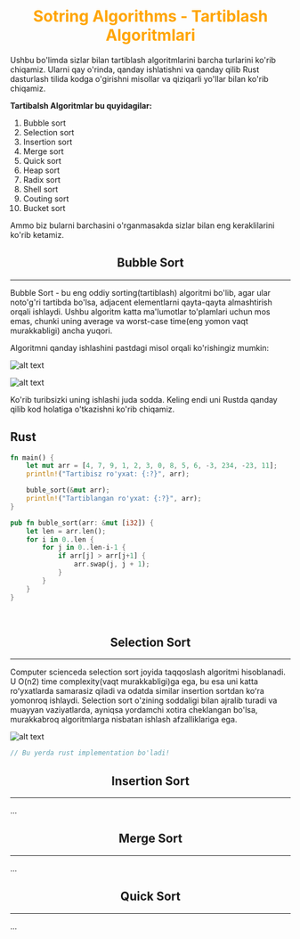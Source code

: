 <h1 align="center" style="color:orange;"><b>Sotring Algorithms - Tartiblash Algoritmlari</b></h1>

Ushbu bo'limda sizlar bilan tartiblash algoritmlarini barcha turlarini ko'rib chiqamiz. Ularni qay o'rinda, qanday ishlatishni va qanday qilib Rust dasturlash tilida kodga o'girishni misollar va qiziqarli yo'llar bilan ko'rib chiqamiz. 

**Tartibalsh Algoritmlar bu quyidagilar:**

1. Bubble sort
2. Selection sort
3. Insertion sort
4. Merge sort
5. Quick sort
6. Heap sort
7. Radix sort
8. Shell sort
9. Couting sort
10. Bucket sort

Ammo biz bularni barchasini o'rganmasakda sizlar bilan eng keraklilarini ko'rib ketamiz.

<h2 align="center"><b>Bubble Sort</b></h2>
<hr>

Bubble Sort - bu eng oddiy sorting(tartiblash) algoritmi bo'lib, agar ular noto'g'ri tartibda bo'lsa, adjacent elementlarni qayta-qayta almashtirish orqali ishlaydi. Ushbu algoritm katta ma'lumotlar to'plamlari uchun mos emas, chunki uning average va worst-case time(eng yomon vaqt murakkabligi) ancha yuqori. 

Algoritmni qanday ishlashini pastdagi misol orqali ko'rishingiz mumkin:

![alt text](https://www.swtestacademy.com/wp-content/uploads/2021/11/bubble-sort-animation-swtestacademy-bg.gif)

![alt text](https://upload.wikimedia.org/wikipedia/commons/c/c8/Bubble-sort-example-300px.gif?20131109191607)

Ko'rib turibsizki uning ishlashi juda sodda. Keling endi uni Rustda qanday qilib kod holatiga o'tkazishni ko'rib chiqamiz.

## Rust 

```rust
fn main() {
    let mut arr = [4, 7, 9, 1, 2, 3, 0, 8, 5, 6, -3, 234, -23, 11];
    println!("Tartibisz ro'yxat: {:?}", arr);

    buble_sort(&mut arr);
    println!("Tartiblangan ro'yxat: {:?}", arr);
}

pub fn buble_sort(arr: &mut [i32]) {
    let len = arr.len();
    for i in 0..len {
        for j in 0..len-i-1 {
            if arr[j] > arr[j+1] {
                arr.swap(j, j + 1);
            }
        }
    }
}
```

<br>

<h2 align="center"><b>Selection Sort</b></h2>
<hr>

Computer scienceda selection sort joyida taqqoslash algoritmi hisoblanadi. U O(n2) time complexity(vaqt murakkabligi)ga ega, bu esa uni katta roʻyxatlarda samarasiz qiladi va odatda similar insertion sortdan koʻra yomonroq ishlaydi. Selection sort o'zining soddaligi bilan ajralib turadi va muayyan vaziyatlarda, ayniqsa yordamchi xotira cheklangan bo'lsa, murakkabroq algoritmlarga nisbatan ishlash afzalliklariga ega.

![alt text](https://www.swtestacademy.com/wp-content/uploads/2021/11/selection-sort-amination.gif)

```rust
// Bu yerda rust implementation bo'ladi!
```

<h2 align="center"><b>Insertion Sort</b></h2>
<hr>

...


<h2 align="center"><b>Merge Sort</b></h2>
<hr>

...

<h2 align="center"><b>Quick Sort</b></h2>
<hr>

...